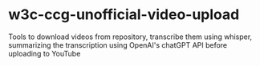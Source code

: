 # w3c-ccg-unofficial-video-upload
Tools to download videos from repository, transcribe them using whisper, summarizing the transcription using OpenAI's chatGPT API before uploading to YouTube 
